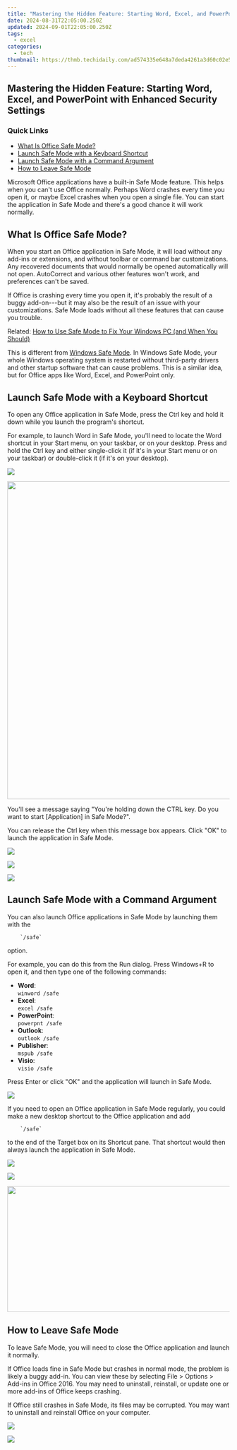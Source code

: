 ```yaml
---
title: "Mastering the Hidden Feature: Starting Word, Excel, and PowerPoint with Enhanced Security Settings"
date: 2024-08-31T22:05:00.250Z
updated: 2024-09-01T22:05:00.250Z
tags:
  - excel
categories:
  - tech
thumbnail: https://thmb.techidaily.com/ad574335e648a7deda4261a3d60c02e5050876ad97d3a8d2551786ec91da20e4.jpg
---
```


## Mastering the Hidden Feature: Starting Word, Excel, and PowerPoint with Enhanced Security Settings

### Quick Links

* [What Is Office Safe Mode?](https://win-blog.techidaily.com/season-8-on-fortnite-explored-investigating-causes-behind-fps-dips-and-optimization-strategies/)
* [Launch Safe Mode with a Keyboard Shortcut](https://fake-location.techidaily.com/does-life360-notify-when-you-log-out-on-xiaomi-redmi-note-12-proplus-5g-drfone-by-drfone-virtual-android/)
* [Launch Safe Mode with a Command Argument](https://extra-information.techidaily.com/unveiling-the-trio-a-deep-dive-into-vr-ar-and-mr/)
* [How to Leave Safe Mode](https://extra-hints.techidaily.com/discover-the-finest-no-fee-list-of-excellent-luts/)

 Microsoft Office applications have a built-in Safe Mode feature. This helps when you can't use Office normally. Perhaps Word crashes every time you open it, or maybe Excel crashes when you open a single file. You can start the application in Safe Mode and there's a good chance it will work normally.

##  What Is Office Safe Mode?

 When you start an Office application in Safe Mode, it will load without any add-ins or extensions, and without toolbar or command bar customizations. Any recovered documents that would normally be opened automatically will not open. AutoCorrect and various other features won't work, and preferences can't be saved.

 If Office is crashing every time you open it, it's probably the result of a buggy add-on---but it may also be the result of an issue with your customizations. Safe Mode loads without all these features that can cause you trouble.

Related: [How to Use Safe Mode to Fix Your Windows PC (and When You Should)](https://video-capture.techidaily.com/new-essential-scripting-instant-stopwatch-integration-in-obs-for-2024/) 

 This is different from [Windows Safe Mode](https://video-capture.techidaily.com/new-essential-scripting-instant-stopwatch-integration-in-obs-for-2024/). In Windows Safe Mode, your whole Windows operating system is restarted without third-party drivers and other startup software that can cause problems. This is a similar idea, but for Office apps like Word, Excel, and PowerPoint only.

##  Launch Safe Mode with a Keyboard Shortcut

 To open any Office application in Safe Mode, press the Ctrl key and hold it down while you launch the program's shortcut.

 For example, to launch Word in Safe Mode, you'll need to locate the Word shortcut in your Start menu, on your taskbar, or on your desktop. Press and hold the Ctrl key and either single-click it (if it's in your Start menu or on your taskbar) or double-click it (if it's on your desktop).

![](https://static1.howtogeekimages.com/wordpress/wp-content/uploads/2017/08/img_59949a1061cff.png) 

<!-- affiliate ads begin -->
<a href="https://lightailing.sjv.io/c/5597632/1638364/17190" target="_top" id="1638364"><img src="//a.impactradius-go.com/display-ad/17190-1638364" border="0" alt="" width="1280" height="720"/></a><img height="0" width="0" src="https://imp.pxf.io/i/5597632/1638364/17190" style="position:absolute;visibility:hidden;" border="0" />
<!-- affiliate ads end -->
 You'll see a message saying "You're holding down the CTRL key. Do you want to start \[Application\] in Safe Mode?".

 You can release the Ctrl key when this message box appears. Click "OK" to launch the application in Safe Mode.

![](https://static1.howtogeekimages.com/wordpress/wp-content/uploads/2017/08/img_59949a68cf4a9.png) 

<!-- affiliate ads begin -->
<a href="https://shop.systoolsgroup.com/affiliate.php?ACCOUNT=SYSTOOBY&AFFILIATE=108875&PATH=https%3A%2F%2Fwww.systoolsgroup.com%3FAFFILIATE%3D108875%26RESOURCE%3D%2BSysTools%2BOutlook%2BRecovery"><img src="https://www.systoolsgroup.com/box/outlook-recovery.png" border="0"></a>
<!-- affiliate ads end -->
<!-- affiliate ads begin -->
<a href="https://store.nero.com/order/checkout.php?PRODS=42296740&QTY=1&AFFILIATE=108875&CART=1"><img src="https://www.nero.com/nero-com-wAssets/img/banners/2023/biu/Nero_BackItUp_Screen_2.webp" border="0"></a>
<!-- affiliate ads end -->
##  Launch Safe Mode with a Command Argument

 You can also launch Office applications in Safe Mode by launching them with the 

        `/safe`
    
 option.

 For example, you can do this from the Run dialog. Press Windows+R to open it, and then type one of the following commands:

* **Word**:  
        `winword /safe`
* **Excel**:  
        `excel /safe`
* **PowerPoint**:  
        `powerpnt /safe`
* **Outlook**:  
        `outlook /safe`
* **Publisher**:  
        `mspub /safe`
* **Visio**:  
        `visio /safe`

 Press Enter or click "OK" and the application will launch in Safe Mode.

![](https://static1.howtogeekimages.com/wordpress/wp-content/uploads/2017/08/img_59949b9f6cbab.png) 

 If you need to open an Office application in Safe Mode regularly, you could make a new desktop shortcut to the Office application and add 

        `/safe`
    
 to the end of the Target box on its Shortcut pane. That shortcut would then always launch the application in Safe Mode.

![](https://static1.howtogeekimages.com/wordpress/wp-content/uploads/2017/08/img_59949aff04b59.png) 

<!-- affiliate ads begin -->
<a href="https://secure.2checkout.com/order/checkout.php?PRODS=3851691&QTY=1&AFFILIATE=108875&CART=1"><img src="http://www.aiseesoft.com/avangate/30p/banner.jpg" border="0"></a>
<!-- affiliate ads end -->
<!-- affiliate ads begin -->
<a href="https://cowinaudio.pxf.io/c/5597632/1116855/13794" target="_top" id="1116855"><img src="//a.impactradius-go.com/display-ad/13794-1116855" border="0" alt="" width="767" height="285"/></a><img height="0" width="0" src="https://imp.pxf.io/i/5597632/1116855/13794" style="position:absolute;visibility:hidden;" border="0" />
<!-- affiliate ads end -->
##  How to Leave Safe Mode

 To leave Safe Mode, you will need to close the Office application and launch it normally.

 If Office loads fine in Safe Mode but crashes in normal mode, the problem is likely a buggy add-in. You can view these by selecting File > Options > Add-ins in Office 2016\. You may need to uninstall, reinstall, or update one or more add-ins of Office keeps crashing.

 If Office still crashes in Safe Mode, its files may be corrupted. You may want to uninstall and reinstall Office on your computer.

![](https://static1.howtogeekimages.com/wordpress/wp-content/uploads/2017/08/img_59949b758f708.png)

<!-- affiliate ads begin -->
<a href="https://shop.manycam.com/order/checkout.php?PRODS=17728032&QTY=1&AFFILIATE=108875&CART=1"><img src="https://secure.avangate.com/images/merchant/8230bea7d54bcdf99cdfe85cb07313d5/mcaffbanner920x120.png" border="0"></a>
<!-- affiliate ads end -->
<ins class="adsbygoogle"
     style="display:block"
     data-ad-format="autorelaxed"
     data-ad-client="ca-pub-7571918770474297"
     data-ad-slot="1223367746"></ins>



<ins class="adsbygoogle"
     style="display:block"
     data-ad-client="ca-pub-7571918770474297"
     data-ad-slot="8358498916"
     data-ad-format="auto"
     data-full-width-responsive="true"></ins>


